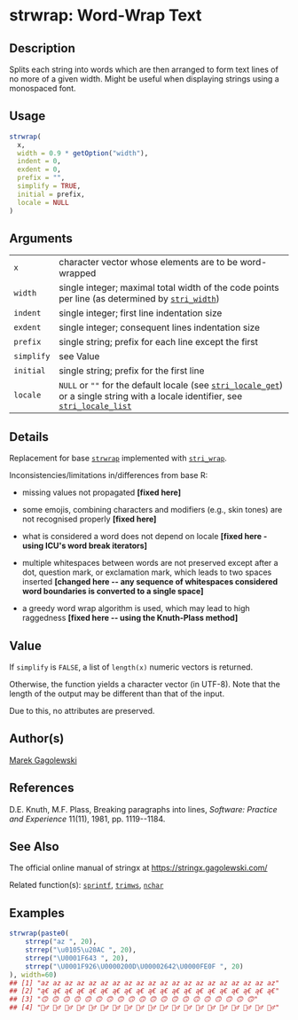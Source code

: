 # strwrap: Word-Wrap Text

## Description

Splits each string into words which are then arranged to form text lines of no more of a given width. Might be useful when displaying strings using a monospaced font.

## Usage

```r
strwrap(
  x,
  width = 0.9 * getOption("width"),
  indent = 0,
  exdent = 0,
  prefix = "",
  simplify = TRUE,
  initial = prefix,
  locale = NULL
)
```

## Arguments

|            |                                                                                                                                                                                                                                                            |
|------------|------------------------------------------------------------------------------------------------------------------------------------------------------------------------------------------------------------------------------------------------------------|
| `x`        | character vector whose elements are to be word-wrapped                                                                                                                                                                                                     |
| `width`    | single integer; maximal total width of the code points per line (as determined by [`stri_width`](https://stringi.gagolewski.com/rapi/stri_width.html))                                                                                                     |
| `indent`   | single integer; first line indentation size                                                                                                                                                                                                                |
| `exdent`   | single integer; consequent lines indentation size                                                                                                                                                                                                          |
| `prefix`   | single string; prefix for each line except the first                                                                                                                                                                                                       |
| `simplify` | see Value                                                                                                                                                                                                                                                  |
| `initial`  | single string; prefix for the first line                                                                                                                                                                                                                   |
| `locale`   | `NULL` or `""` for the default locale (see [`stri_locale_get`](https://stringi.gagolewski.com/rapi/stri_locale_set.html)) or a single string with a locale identifier, see [`stri_locale_list`](https://stringi.gagolewski.com/rapi/stri_locale_list.html) |

## Details

Replacement for base [`strwrap`](https://stat.ethz.ch/R-manual/R-devel/library/base/help/strwrap.html) implemented with [`stri_wrap`](https://stringi.gagolewski.com/rapi/stri_wrap.html).

Inconsistencies/limitations in/differences from base R:

-   missing values not propagated **\[fixed here\]**

-   some emojis, combining characters and modifiers (e.g., skin tones) are not recognised properly **\[fixed here\]**

-   what is considered a word does not depend on locale **\[fixed here - using <span class="pkg">ICU</span>\'s word break iterators\]**

-   multiple whitespaces between words are not preserved except after a dot, question mark, or exclamation mark, which leads to two spaces inserted **\[changed here -- any sequence of whitespaces considered word boundaries is converted to a single space\]**

-   a greedy word wrap algorithm is used, which may lead to high raggedness **\[fixed here -- using the Knuth-Plass method\]**

## Value

If `simplify` is `FALSE`, a list of `length(x)` numeric vectors is returned.

Otherwise, the function yields a character vector (in UTF-8). Note that the length of the output may be different than that of the input.

Due to this, no attributes are preserved.

## Author(s)

[Marek Gagolewski](https://www.gagolewski.com/)

## References

D.E. Knuth, M.F. Plass, Breaking paragraphs into lines, *Software: Practice and Experience* 11(11), 1981, pp. 1119--1184.

## See Also

The official online manual of <span class="pkg">stringx</span> at <https://stringx.gagolewski.com/>

Related function(s): [`sprintf`](sprintf.md), [`trimws`](trimws.md), [`nchar`](nchar.md)

## Examples




```r
strwrap(paste0(
    strrep("az ", 20),
    strrep("\u0105\u20AC ", 20),
    strrep("\U0001F643 ", 20),
    strrep("\U0001F926\U0000200D\U00002642\U0000FE0F ", 20)
), width=60)
## [1] "az az az az az az az az az az az az az az az az az az az az"                    
## [2] "ą€ ą€ ą€ ą€ ą€ ą€ ą€ ą€ ą€ ą€ ą€ ą€ ą€ ą€ ą€ ą€ ą€ ą€ ą€ ą€"                    
## [3] "🙃 🙃 🙃 🙃 🙃 🙃 🙃 🙃 🙃 🙃 🙃 🙃 🙃 🙃 🙃 🙃 🙃 🙃 🙃 🙃"                    
## [4] "🤦‍♂️ 🤦‍♂️ 🤦‍♂️ 🤦‍♂️ 🤦‍♂️ 🤦‍♂️ 🤦‍♂️ 🤦‍♂️ 🤦‍♂️ 🤦‍♂️ 🤦‍♂️ 🤦‍♂️ 🤦‍♂️ 🤦‍♂️ 🤦‍♂️ 🤦‍♂️ 🤦‍♂️ 🤦‍♂️ 🤦‍♂️ 🤦‍♂️"
```
